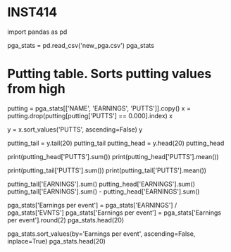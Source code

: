 # INST414

import pandas as pd

pga_stats = pd.read_csv('new_pga.csv')
pga_stats

# Putting table. Sorts putting values from high
putting = pga_stats[['NAME', 'EARNINGS', 'PUTTS']].copy()
x = putting.drop(putting[putting['PUTTS'] == 0.000].index)
x

y = x.sort_values('PUTTS', ascending=False)
y

putting_tail = y.tail(20)
putting_tail
putting_head = y.head(20)
putting_head

print(putting_head['PUTTS'].sum())
print(putting_head['PUTTS'].mean())

print(putting_tail['PUTTS'].sum())
print(putting_tail['PUTTS'].mean())

putting_tail['EARNINGS'].sum()
putting_head['EARNINGS'].sum()
putting_tail['EARNINGS'].sum() - putting_head['EARNINGS'].sum()

pga_stats['Earnings per event'] = pga_stats['EARNINGS'] / pga_stats['EVNTS']
pga_stats['Earnings per event'] = pga_stats['Earnings per event'].round(2)
pga_stats.head(20)

pga_stats.sort_values(by='Earnings per event', ascending=False, inplace=True)
pga_stats.head(20)
